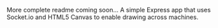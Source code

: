 More complete readme coming soon...
A simple Express app that uses Socket.io and HTML5 Canvas to enable drawing across machines.